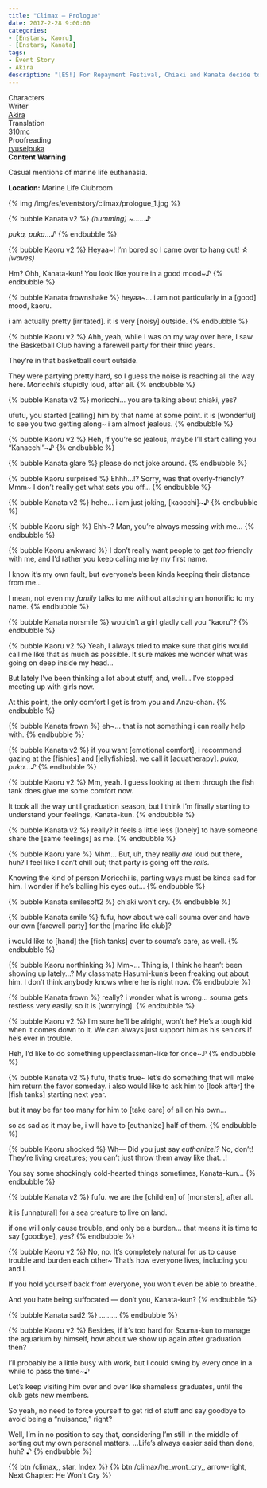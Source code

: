 ```yaml
---
title: "Climax – Prologue"
date: 2017-2-28 9:00:00
categories:
- [Enstars, Kaoru]
- [Enstars, Kanata]
tags:
- Event Story
- Akira
description: "[ES!] For Repayment Festival, Chiaki and Kanata decide to sit back and leave all the decision-making to their juniors, only to then find out that there's a problem…"
---
```

<div class="three-wrapper" style="--storyColor:#5ac189;--storyColor-rgb:90,193,137;--storyColor-h:147.4;--storyColor-s:45.4%;--storyColor-l:55.5%;">
    <div class="info-area">
        <div class="info">
            <div class="info-item characters">
                <div class="label">
                    Characters
                </div>
                <div class="value">
                <a href="/categories/Enstars/Kaoru" character="Kaoru"></a>
                <a href="/categories/Enstars/Kanata" character="Kanata"></a>
                </div>
            </div>
            <div class="info-item one">
                <div class="label">
                    Writer
                </div>
                <div class="value">
                    <a href="/tags/Akira/">Akira</a>
                </div>
            </div>
            <div class="info-item two">
                <div class="label">
                    Translation
                </div>
                <div class="value">
                    <a href="/about">310mc</a>
                </div>
            </div>
            <div class="info-item three">
                <div class="label">
                   Proofreading
                </div>
                <div class="value">
                    <a href="https://ryuseipuka.notion.site/proofed-by-ryuseipuka-020757643ea94baabea5e7d21f325a8b" target="_blank">ryuseipuka</a>
                </div>
            </div>
        </div>
    </div>
</div>

<!-- more -->

<div class="msr-cw">
    <span><b>Content Warning</b></span>
    <p>Casual mentions of marine life euthanasia.</p>
</div>

<div class="msr-location">
    <p><span><b>Location:</b> Marine Life Clubroom</span></p>
</div>

{% img /img/es/eventstory/climax/prologue_1.jpg %}

{% bubble Kanata v2 %}
<em><th>(humming)</th></em> ~……♪

*puka, puka…♪*
{% endbubble %}

{% bubble Kaoru v2 %}
Heyaa~! I’m bored so I came over to hang out! ☆ <em><th>(waves)</th></em>

Hm? Ohh, Kanata-kun! You look like you’re in a good mood~♪
{% endbubble %}

{% bubble Kanata frownshake %}
heyaa~… i am not particularly in a [good] mood, kaoru.

i am actually pretty [irritated]. it is very [noisy] outside.
{% endbubble %}

{% bubble Kaoru v2 %}
Ahh, yeah, while I was on my way over here, I saw the Basketball Club having a farewell party for their third years.

They’re in that basketball court outside.

They were partying pretty hard, so I guess the noise is reaching all the way here. Moricchi’s stupidly loud, after all.
{% endbubble %}

{% bubble Kanata v2 %}
moricchi… you are talking about chiaki, yes?

ufufu, you started [calling] him by that name at some point. it is [wonderful] to see you two getting along~ i am almost jealous.
{% endbubble %}

{% bubble Kaoru v2 %}
Heh, if you’re so jealous, maybe I’ll start calling you “Kanacchi”~♪
{% endbubble %}

{% bubble Kanata glare %}
please do not joke around.
{% endbubble %}

{% bubble Kaoru surprised %}
Ehhh…!? Sorry, was that overly-friendly? Mmm~ I don’t really get what sets you off…
{% endbubble %}

{% bubble Kanata v2 %}
hehe… i am just joking, [kaocchi]~♪
{% endbubble %}

{% bubble Kaoru sigh %}
Ehh~? Man, you’re always messing with me…
{% endbubble %}

{% bubble Kaoru awkward %}
I don’t really want people to get *too* friendly with me, and I’d rather you keep calling me by my first name.

I know it’s my own fault, but everyone’s been kinda keeping their distance from me…

I mean, not even my *family* talks to me without attaching an honorific to my name.
{% endbubble %}

{% bubble Kanata norsmile %}
wouldn’t a girl gladly call you “kaoru”?
{% endbubble %}

{% bubble Kaoru v2 %}
Yeah, I always tried to make sure that girls would call me like that as much as possible. It sure makes me wonder what was going on deep inside my head…

But lately I’ve been thinking a lot about stuff, and, well… I’ve stopped meeting up with girls now.

At this point, the only comfort I get is from you and Anzu-chan.
{% endbubble %}

{% bubble Kanata frown %}
eh~… that is not something i can really help with.
{% endbubble %}

{% bubble Kanata v2 %}
if you want [emotional comfort], i recommend gazing at the [fishies] and [jellyfishies]. we call it [aquatherapy]. *puka, puka…♪*
{% endbubble %}

{% bubble Kaoru v2 %}
Mm, yeah. I guess looking at them through the fish tank does give me some comfort now.

It took all the way until graduation season, but I think I’m finally starting to understand your feelings, Kanata-kun.
{% endbubble %}

{% bubble Kanata v2 %}
really? it feels a little less [lonely] to have someone share the [same feelings] as me.
{% endbubble %}

{% bubble Kaoru yare %}
Mhm… But, uh, they really <em>are</em> loud out there, huh? I feel like I can’t chill out; that party is going off the *rails.*

Knowing the kind of person Moricchi is, parting ways must be kinda sad for him. I wonder if he’s balling his eyes out…
{% endbubble %}

{% bubble Kanata smilesoft2 %}
chiaki won’t cry.
{% endbubble %}

{% bubble Kanata smile %}
fufu, how about we call souma over and have our own [farewell party] for the [marine life club]?

i would like to [hand] the [fish tanks] over to souma’s care, as well.
{% endbubble %}

{% bubble Kaoru northinking %}
Mm~… Thing is, I think he hasn’t been showing up lately…? My classmate Hasumi-kun’s been freaking out about him. I don’t think anybody knows where he is right now.
{% endbubble %}

{% bubble Kanata frown %}
really? i wonder what is wrong… souma gets restless very easily, so it is [worrying].
{% endbubble %}

{% bubble Kaoru v2 %}
I’m sure he’ll be alright, won’t he? He’s a tough kid when it comes down to it. We can always just support him as his seniors if he’s ever in trouble.

Heh, I’d like to do something upperclassman-like for once~♪
{% endbubble %}

{% bubble Kanata v2 %}
fufu, that’s true~ let’s do something that will make him return the favor someday. i also would like to ask him to [look after] the [fish tanks] starting next year.

but it may be far too many for him to [take care] of all on his own…

so as sad as it may be, i will have to [euthanize] half of them.
{% endbubble %}

{% bubble Kaoru shocked %}
Wh— Did you just say *euthanize!?* No, don’t! They’re living creatures; you can’t just throw them away like that…!

You say some shockingly cold-hearted things sometimes, Kanata-kun…
{% endbubble %}

{% bubble Kanata v2 %}
fufu. we are the [children] of [monsters], after all.

it is [unnatural] for a sea creature to live on land.

if one will only cause trouble, and only be a burden… that means it is time to say [goodbye], yes?
{% endbubble %}

{% bubble Kaoru v2 %}
No, no. It’s completely natural for us to cause trouble and burden each other~ That’s how everyone lives, including you and I.

If you hold yourself back from everyone, you won’t even be able to breathe.

And you hate being suffocated — don’t you, Kanata-kun?
{% endbubble %}

{% bubble Kanata sad2 %}
………
{% endbubble %}

{% bubble Kaoru v2 %}
Besides, if it’s too hard for Souma-kun to manage the aquarium by himself, how about we show up again after graduation then?

I’ll probably be a little busy with work, but I could swing by every once in a while to pass the time~♪

Let’s keep visiting him over and over like shameless graduates, until the club gets new members.

So yeah, no need to force yourself to get rid of stuff and say goodbye to avoid being a “nuisance,” right?

Well, I’m in no position to say that, considering I’m still in the middle of sorting out my own personal matters. …Life’s always easier said than done, huh? ♪
{% endbubble %}

<div toc>
{% btn /climax,, star, Index %}
{% btn /climax/he_wont_cry,, arrow-right, Next Chapter: He Won't Cry %}
</div>

